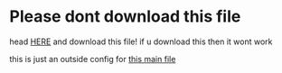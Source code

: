 # Please dont download this file
head [HERE](https://github.com/Realtrickz/BetterDiscordAddons/blob/main/Themes/Retro/retro.theme.css) and download this file! if u download this then it wont work

this is just an outside config for [this main file](https://github.com/Realtrickz/BetterDiscordAddons/blob/main/Themes/Retro/retro.theme.css)

